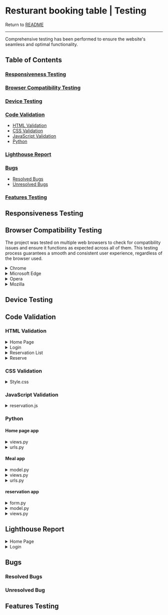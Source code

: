 # Resturant booking table | Testing

Return to [README](README.md)
- - -
Comprehensive testing has been performed to ensure the website's seamless and optimal functionality.

## Table of Contents
### [Responsiveness Testing](#responsiveness-testing-1)
### [Browser Compatibility Testing](#browser-compatibility-testing-1)
### [Device Testing](#device-testing-1)
### [Code Validation](#code-validation-1)
* [HTML Validation](#html-validation)
* [CSS Validation](#css-validation)
* [JavaScript Validation](#javascript-validation)
* [Python](#python)
### [Lighthouse Report](#lighthouse-report-1)
### [Bugs](#bugs-1)
* [Resolved Bugs](#resolved-bugs)
* [Unresolved Bugs](#unresolved-bug)
### [Features Testing](#features-testing-1)

## Responsiveness Testing



## Browser Compatibility Testing
The project was tested on multiple web browsers to check for compatibility issues and ensure it functions as expected across all of them. This testing process guarantees a smooth and consistent user experience, regardless of the browser used.

<details>
<summary> Chrome
</summary>

![Chrome](documentation/validation/chrom.png)
</details>

<details>
<summary> Microsoft Edge
</summary>

![Microsoft Edge](documentation/validation/Microsoft_edge.png)
</details>

<details>
<summary> Opera
</summary>

![Opera](documentation/validation/opera.png)
</details>

<details>
<summary> Mozilla
</summary>

![Mozilla](documentation/validation/Mozilla.png)
</details>

## Device Testing


## Code Validation

### HTML Validation
<details>
<summary> Home Page
</summary>

![Home Page](documentation/validation/home_page_html_validation.png)
</details>

<details>
<summary> Login
</summary>

![Login](documentation/validation/login_html_validation.png)
</details>

<details>
<summary> Reservation List
</summary>

![Reservation List](documentation/validation/reservation_list_html_validation.png)
</details>

<details>
<summary> Reserve
</summary>

![Reserve](documentation/validation/reservation_validation_html.png)
</details>

### CSS Validation

<details>
<summary> Style.css
</summary>

![Style](documentation/validation/style_css_validation.png)
</details>

### JavaScript Validation

<details>
<summary> reservation.js
</summary>

![Reservation](documentation/validation/reservation_js_validation.png)
</details>

### Python
#### Home page app
<details>
<summary> views.py
</summary>

![view.py](documentation/validation/home_page_views_py_validation.png)
</details>

<details>
<summary> urls.py
</summary>

![urls.py](documentation/validation/home_page_url_py_validation.png)
</details>

#### Meal app
<details>
<summary> model.py
</summary>

![model.py](documentation/validation/meal_model_py_validation.png)
</details>

<details>
<summary> views.py
</summary>

![views.py](documentation/validation/meal_view_py_validation.png)
</details>

<details>
<summary> urls.py
</summary>

![urls.py](documentation/validation/meal_url_py_validation.png)
</details>

#### reservation app
<details>
<summary> form.py
</summary>

![form.py](documentation/validation/reservation_form_py_validation.png)
</details>

<details>
<summary> model.py
</summary>

![model.py](documentation/validation/reservation_model_py_validation.png)
</details>

<details>
<summary> views.py
</summary>

![views.py](documentation/validation/reservation_views_py_validation.png)
</details>

## Lighthouse Report
<details>
<summary> Home Page
</summary>

</details>

<details>
<summary> Login
</summary>

![Logged in](documentation/lighthous/lighthous_login_validation.png)
</details>


## Bugs

### Resolved Bugs

### Unresolved Bug


## Features Testing
